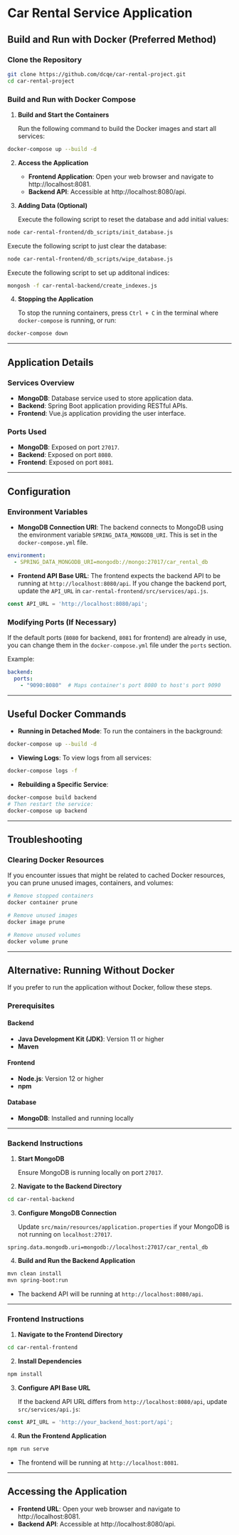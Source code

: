 # Car Rental Service Application


## Build and Run with Docker (Preferred Method)

### Clone the Repository
```bash
git clone https://github.com/dcqe/car-rental-project.git
cd car-rental-project
```

### Build and Run with Docker Compose

1. **Build and Start the Containers**

   Run the following command to build the Docker images and start all services:

```bash
docker-compose up --build -d
```

2. **Access the Application**
    * **Frontend Application**: Open your web browser and navigate to http://localhost:8081.
    * **Backend API**: Accessible at http://localhost:8080/api.

3. **Adding Data (Optional)**

   Execute the following script to reset the database and add initial values:
```bash
node car-rental-frontend/db_scripts/init_database.js
```
Execute the following script to just clear the database:
```bash
node car-rental-frontend/db_scripts/wipe_database.js
```

Execute the following script to set up additonal indices:
```bash
mongosh -f car-rental-backend/create_indexes.js
```

4. **Stopping the Application**

   To stop the running containers, press `Ctrl + C` in the terminal where `docker-compose` is running, or run:
```bash
docker-compose down
```

---

## Application Details

### Services Overview

* **MongoDB**: Database service used to store application data.
* **Backend**: Spring Boot application providing RESTful APIs.
* **Frontend**: Vue.js application providing the user interface.

### Ports Used

* **MongoDB**: Exposed on port `27017`.
* **Backend**: Exposed on port `8080`.
* **Frontend**: Exposed on port `8081`.


---

## Configuration

### Environment Variables

* **MongoDB Connection URI**: The backend connects to MongoDB using the environment variable `SPRING_DATA_MONGODB_URI`. This is set in the `docker-compose.yml` file.
```yaml
environment:
  - SPRING_DATA_MONGODB_URI=mongodb://mongo:27017/car_rental_db
```

* **Frontend API Base URL**: The frontend expects the backend API to be running at `http://localhost:8080/api`. If you change the backend port, update the `API_URL` in `car-rental-frontend/src/services/api.js`.
```javascript
const API_URL = 'http://localhost:8080/api';
```

### Modifying Ports (If Necessary)

If the default ports (`8080` for backend, `8081` for frontend) are already in use, you can change them in the `docker-compose.yml` file under the `ports` section.

Example:
```yaml
backend:
  ports:
    - "9090:8080"  # Maps container's port 8080 to host's port 9090
```

---

## Useful Docker Commands

* **Running in Detached Mode**: To run the containers in the background:
```bash
docker-compose up --build -d
```

* **Viewing Logs**: To view logs from all services:
```bash
docker-compose logs -f
```

* **Rebuilding a Specific Service**:
```bash
docker-compose build backend
# Then restart the service:
docker-compose up backend
```

---

## Troubleshooting

### Clearing Docker Resources

If you encounter issues that might be related to cached Docker resources, you can prune unused images, containers, and volumes:

```bash
# Remove stopped containers
docker container prune

# Remove unused images
docker image prune

# Remove unused volumes
docker volume prune
```

---

## Alternative: Running Without Docker

If you prefer to run the application without Docker, follow these steps.

### Prerequisites

#### Backend
* **Java Development Kit (JDK)**: Version 11 or higher
* **Maven**

#### Frontend
* **Node.js**: Version 12 or higher
* **npm**

#### Database
* **MongoDB**: Installed and running locally

---

### Backend Instructions

1. **Start MongoDB**

   Ensure MongoDB is running locally on port `27017`.

2. **Navigate to the Backend Directory**
```bash
cd car-rental-backend
```

3. **Configure MongoDB Connection**

   Update `src/main/resources/application.properties` if your MongoDB is not running on `localhost:27017`.
```properties
spring.data.mongodb.uri=mongodb://localhost:27017/car_rental_db
```

4. **Build and Run the Backend Application**
```bash
mvn clean install
mvn spring-boot:run
```
* The backend API will be running at `http://localhost:8080/api`.

---

### Frontend Instructions

1. **Navigate to the Frontend Directory**
```bash
cd car-rental-frontend
```

2. **Install Dependencies**
```bash
npm install
```

3. **Configure API Base URL**

   If the backend API URL differs from `http://localhost:8080/api`, update `src/services/api.js`:
```javascript
const API_URL = 'http://your_backend_host:port/api';
```

4. **Run the Frontend Application**
```bash
npm run serve
```
* The frontend will be running at `http://localhost:8081`.

---

## Accessing the Application

* **Frontend URL**: Open your web browser and navigate to http://localhost:8081.
* **Backend API**: Accessible at http://localhost:8080/api.
